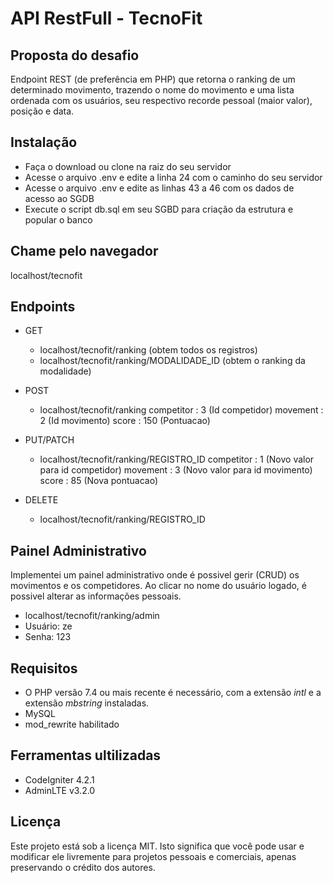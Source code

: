 # API RestFull - TecnoFit

## Proposta do desafio

Endpoint REST (de preferência em PHP) que retorna o ranking de um determinado movimento, trazendo o nome do movimento e uma lista ordenada com os usuários, seu respectivo recorde pessoal (maior valor), posição e data.

## Instalação

- Faça o download ou clone na raiz do seu servidor
- Acesse o arquivo .env e edite a linha 24 com o caminho do seu servidor
- Acesse o arquivo .env e edite as linhas 43 a 46 com os dados de acesso ao SGDB
- Execute o script db.sql em seu SGBD para criação da estrutura e popular o banco

## Chame pelo navegador

localhost/tecnofit

## Endpoints
- GET
    - localhost/tecnofit/ranking (obtem todos os registros)
    - localhost/tecnofit/ranking/MODALIDADE_ID (obtem o ranking da modalidade)

- POST
    - localhost/tecnofit/ranking
    competitor : 3 (Id competidor)
    movement : 2 (Id movimento)
    score : 150 (Pontuacao)

- PUT/PATCH
    - localhost/tecnofit/ranking/REGISTRO_ID
    competitor : 1 (Novo valor para id competidor)
    movement : 3 (Novo valor para id movimento)
    score : 85 (Nova pontuacao)

- DELETE
    - localhost/tecnofit/ranking/REGISTRO_ID

## Painel Administrativo

Implementei um painel administrativo onde é possivel gerir (CRUD) os movimentos e os competidores.
Ao clicar no nome do usuário logado, é possivel alterar as informações pessoais.
- localhost/tecnofit/ranking/admin
- Usuário: ze
- Senha: 123

## Requisitos

- O PHP versão 7.4 ou mais recente é necessário, com a extensão *intl* e a extensão *mbstring* instaladas.
- MySQL
- mod_rewrite habilitado

## Ferramentas ultilizadas

- CodeIgniter 4.2.1
- AdminLTE v3.2.0

## Licença

Este projeto está sob a licença MIT.
Isto significa que você pode usar e modificar ele livremente para projetos pessoais e comerciais, apenas preservando o crédito dos autores.
